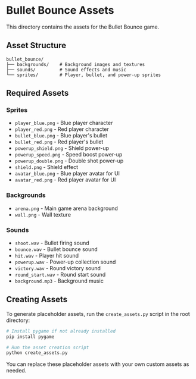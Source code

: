 # Bullet Bounce Assets

This directory contains the assets for the Bullet Bounce game.

## Asset Structure

```
bullet_bounce/
├── backgrounds/    # Background images and textures
├── sounds/         # Sound effects and music
└── sprites/        # Player, bullet, and power-up sprites
```

## Required Assets

### Sprites
- `player_blue.png` - Blue player character
- `player_red.png` - Red player character
- `bullet_blue.png` - Blue player's bullet
- `bullet_red.png` - Red player's bullet
- `powerup_shield.png` - Shield power-up
- `powerup_speed.png` - Speed boost power-up
- `powerup_double.png` - Double shot power-up
- `shield.png` - Shield effect
- `avatar_blue.png` - Blue player avatar for UI
- `avatar_red.png` - Red player avatar for UI

### Backgrounds
- `arena.png` - Main game arena background
- `wall.png` - Wall texture

### Sounds
- `shoot.wav` - Bullet firing sound
- `bounce.wav` - Bullet bounce sound
- `hit.wav` - Player hit sound
- `powerup.wav` - Power-up collection sound
- `victory.wav` - Round victory sound
- `round_start.wav` - Round start sound
- `background.mp3` - Background music

## Creating Assets

To generate placeholder assets, run the `create_assets.py` script in the root directory:

```bash
# Install pygame if not already installed
pip install pygame

# Run the asset creation script
python create_assets.py
```

You can replace these placeholder assets with your own custom assets as needed.
